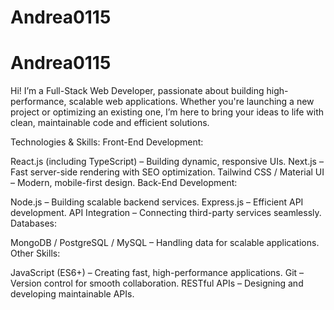 # Andrea0115
# Andrea0115

Hi! 
I’m a Full-Stack Web Developer, passionate about building high-performance, scalable web applications. 
Whether you're launching a new project or optimizing an existing one, I’m here to bring your ideas to life with clean, maintainable code and efficient solutions.

Technologies & Skills:
Front-End Development:

React.js (including TypeScript) – Building dynamic, responsive UIs.
Next.js – Fast server-side rendering with SEO optimization.
Tailwind CSS / Material UI – Modern, mobile-first design.
Back-End Development:

Node.js – Building scalable backend services.
Express.js – Efficient API development.
API Integration – Connecting third-party services seamlessly.
Databases:

MongoDB / PostgreSQL / MySQL – Handling data for scalable applications.
Other Skills:

JavaScript (ES6+) – Creating fast, high-performance applications.
Git – Version control for smooth collaboration.
RESTful APIs – Designing and developing maintainable APIs.
